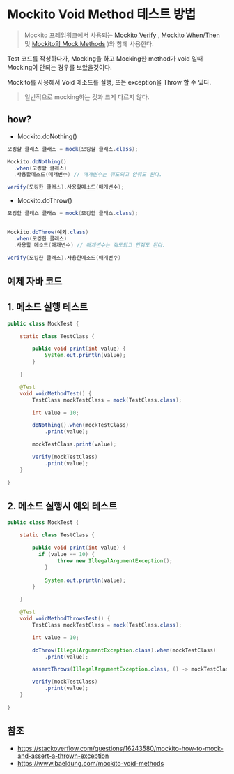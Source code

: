 # Mockito Void Method 테스트 방법



> Mockito 프레임워크에서 사용되는 [Mockito Verify](https://www.baeldung.com/mockito-verify) , [Mockito When/Then](https://www.baeldung.com/mockito-behavior) 및 [Mockito의 Mock Methods](https://www.baeldung.com/mockito-mock-methods) )와 함께 사용한다.



Test 코드를 작성하다가, Mocking을 하고 Mocking한 method가 void 일때 Mocking이 안되는 경우를 보았을것이다.  


Mockito를 사용해서 Void 메소드를 실행, 또는 exception을 Throw 할 수 있다.  




> 일반적으로 mocking하는 것과 크게 다르지 않다. 

  


## how?



* Mockito.doNothing()

```java
모킹할 클래스 클래스 = mock(모킹할 클래스.class);

Mockito.doNothing()
  .when(모킹할 클래스)
  .사용할메소드(매개변수) // 매개변수는 줘도되고 안줘도 된다.

verify(모킹한 클래스).사용할메소드(매개변수);
```

  


* Mockito.doThrow()

```java
모킹할 클래스 클래스 = mock(모킹할 클래스.class);


Mockito.doThrow(예외.class)
  .when(모킹한 클래스)
  .사용할 메소드(매개변수) // 매개변수는 줘도되고 안줘도 된다.

verify(모킹한 클래스).사용한메소드(매개변수)
```





## 예제 자바 코드



## 1. 메소드 실행 테스트 

```java
public class MockTest {

    static class TestClass {

        public void print(int value) {
            System.out.println(value);
        }

    }

    @Test
    void voidMethodTest() {
        TestClass mockTestClass = mock(TestClass.class);

        int value = 10;

        doNothing().when(mockTestClass)
            .print(value);

        mockTestClass.print(value);

        verify(mockTestClass)
            .print(value);
    }

}

```



## 2. 메소드 실행시 예외 테스트



```java
public class MockTest {

    static class TestClass {

        public void print(int value) {
          if (value == 10) {
                throw new IllegalArgumentException();
            }
          
            System.out.println(value);
        }

    }

    @Test
    void voidMethodThrowsTest() {
        TestClass mockTestClass = mock(TestClass.class);

        int value = 10;

        doThrow(IllegalArgumentException.class).when(mockTestClass)
            .print(value);

        assertThrows(IllegalArgumentException.class, () -> mockTestClass.print(value));

        verify(mockTestClass)
            .print(value);
    }

}
```



## 참조



* https://stackoverflow.com/questions/16243580/mockito-how-to-mock-and-assert-a-thrown-exception
* https://www.baeldung.com/mockito-void-methods
